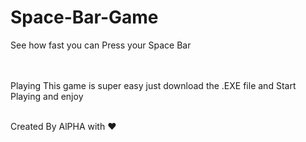 # Space-Bar-Game
See how fast you can Press your Space Bar<br><br><br>

Playing This game is super easy just download the .EXE file and Start Playing and enjoy<br><br>

Created By AlPHA with ❤️

